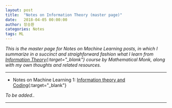 ```yaml
---
layout: post
title:  "Notes on Information Theory (master page)"
date:   2018-04-05 00:00:00
author: 장승환
categories: Notes
tags: ML
---
```


*This is the master page for Notes on Machine Learning posts, in which I summarize in a succinct and straighforward fashion what I learn from [Information Theory](https://www.youtube.com/watch?v=UrefKMSEuAI&list=PLE125425EC837021F){:target="_blank"} course by Mathematical Monk, along with my own thoughts and related resources.*

---


* Notes on Machine Learning 1: [Information theory and Coding](https://cveai.github.io/notes/2018/04/06/mm-ic-1.html){:target="_blank"}  



*To be added..*

---




